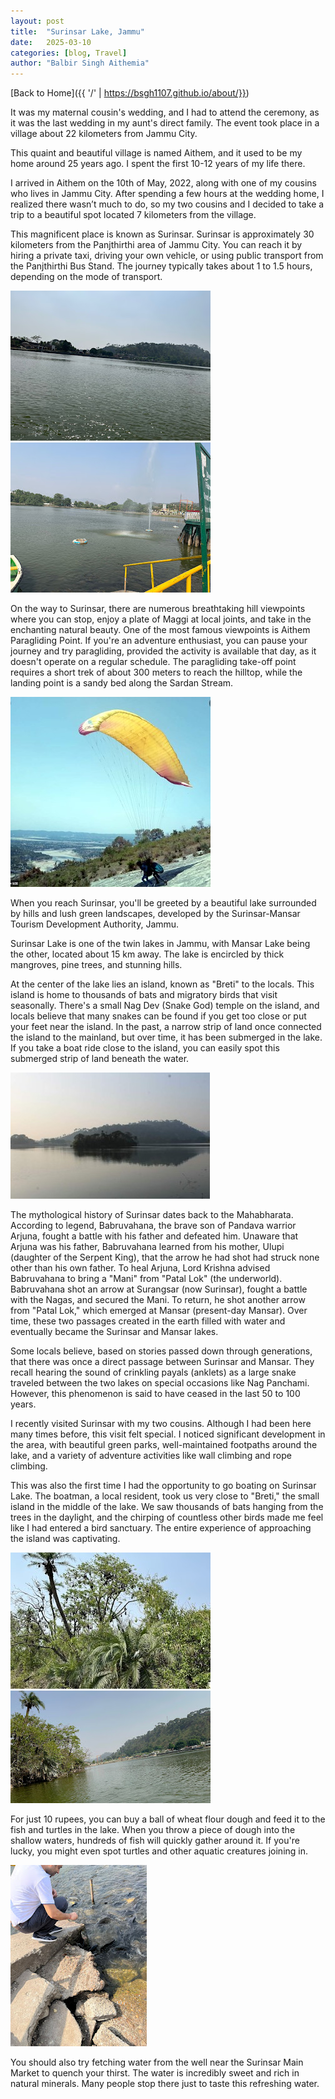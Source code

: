 ```yaml
---
layout: post
title:  "Surinsar Lake, Jammu"
date:   2025-03-10
categories: [blog, Travel]
author: "Balbir Singh Aithemia"
---
```

[Back to Home]({{ '/' | https://bsgh1107.github.io/about/}})  

It was my maternal cousin's wedding, and I had to attend the ceremony, as it was the last wedding in my aunt's direct family. The event took place in a village about 22 kilometers from Jammu City.

This quaint and beautiful village is named Aithem, and it used to be my home around 25 years ago. I spent the first 10-12 years of my life there.

I arrived in Aithem on the 10th of May, 2022, along with one of my cousins who lives in Jammu City. After spending a few hours at the wedding home, I realized there wasn’t much to do, so my two cousins and I decided to take a trip to a beautiful spot located 7 kilometers from the village.

This magnificent place is known as Surinsar. Surinsar is approximately 30 kilometers from the Panjthirthi area of Jammu City. You can reach it by hiring a private taxi, driving your own vehicle, or using public transport from the Panjthirthi Bus Stand. The journey typically takes about 1 to 1.5 hours, depending on the mode of transport.

![Surinsar-lake](/assets/images/Lake.jpg)
![Surinsar-lake1](/assets/images/Lake1.jpg)

On the way to Surinsar, there are numerous breathtaking hill viewpoints where you can stop, enjoy a plate of Maggi at local joints, and take in the enchanting natural beauty. One of the most famous viewpoints is Aithem Paragliding Point. If you're an adventure enthusiast, you can pause your journey and try paragliding, provided the activity is available that day, as it doesn't operate on a regular schedule. The paragliding take-off point requires a short trek of about 300 meters to reach the hilltop, while the landing point is a sandy bed along the Sardan Stream.

![para](/assets/images/para.jpg)


When you reach Surinsar, you'll be greeted by a beautiful lake surrounded by hills and lush green landscapes, developed by the Surinsar-Mansar Tourism Development Authority, Jammu.

Surinsar Lake is one of the twin lakes in Jammu, with Mansar Lake being the other, located about 15 km away. The lake is encircled by thick mangroves, pine trees, and stunning hills.

At the center of the lake lies an island, known as "Breti" to the locals. This island is home to thousands of bats and migratory birds that visit seasonally. There's a small Nag Dev (Snake God) temple on the island, and locals believe that many snakes can be found if you get too close or put your feet near the island. In the past, a narrow strip of land once connected the island to the mainland, but over time, it has been submerged in the lake. If you take a boat ride close to the island, you can easily spot this submerged strip of land beneath the water.

![Breti](/assets/images/breti.jpg)


The mythological history of Surinsar dates back to the Mahabharata. According to legend, Babruvahana, the brave son of Pandava warrior Arjuna, fought a battle with his father and defeated him. Unaware that Arjuna was his father, Babruvahana learned from his mother, Ulupi (daughter of the Serpent King), that the arrow he had shot had struck none other than his own father. To heal Arjuna, Lord Krishna advised Babruvahana to bring a "Mani" from "Patal Lok" (the underworld). Babruvahana shot an arrow at Surangsar (now Surinsar), fought a battle with the Nagas, and secured the Mani. To return, he shot another arrow from "Patal Lok," which emerged at Mansar (present-day Mansar). Over time, these two passages created in the earth filled with water and eventually became the Surinsar and Mansar lakes.

Some locals believe, based on stories passed down through generations, that there was once a direct passage between Surinsar and Mansar. They recall hearing the sound of crinkling payals (anklets) as a large snake traveled between the two lakes on special occasions like Nag Panchami. However, this phenomenon is said to have ceased in the last 50 to 100 years.

I recently visited Surinsar with my two cousins. Although I had been here many times before, this visit felt special. I noticed significant development in the area, with beautiful green parks, well-maintained footpaths around the lake, and a variety of adventure activities like wall climbing and rope climbing.

This was also the first time I had the opportunity to go boating on Surinsar Lake. The boatman, a local resident, took us very close to "Breti," the small island in the middle of the lake. We saw thousands of bats hanging from the trees in the daylight, and the chirping of countless other birds made me feel like I had entered a bird sanctuary. The entire experience of approaching the island was captivating.

![Bats & Birds on Breti](/assets/images/bats.jpg)
![View from breti](/assets/images/bretiview.jpg)

For just 10 rupees, you can buy a ball of wheat flour dough and feed it to the fish and turtles in the lake. When you throw a piece of dough into the shallow waters, hundreds of fish will quickly gather around it. If you're lucky, you might even spot turtles and other aquatic creatures joining in.

![Turtle & Fish](/assets/images/fish.jpg)

You should also try fetching water from the well near the Surinsar Main Market to quench your thirst. The water is incredibly sweet and rich in natural minerals. Many people stop there just to taste this refreshing water.




[jekyll-docs]: https://jekyllrb.com/docs/home
[jekyll-gh]:   https://github.com/jekyll/jekyll
[jekyll-talk]: https://talk.jekyllrb.com/
